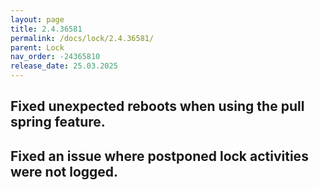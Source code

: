 ```yaml
---
layout: page
title: 2.4.36581
permalink: /docs/lock/2.4.36581/
parent: Lock
nav_order: -24365810
release_date: 25.03.2025
---
```


## Fixed unexpected reboots when using the pull spring feature.
## Fixed an issue where postponed lock activities were not logged.